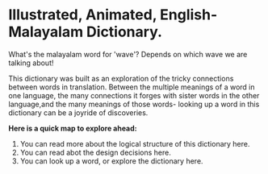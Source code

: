 # Illustrated, Animated, English-Malayalam Dictionary. 

What's the malayalam word for 'wave'? Depends on which wave we are talking about!

This dictionary was built as an exploration of the tricky connections between words in translation. Between the multiple meanings of a word in one language, the many connections it forges with sister words in the other language,and the many meanings of those words- looking up a word in this dictionary can be a joyride of discoveries.

**Here is a quick map to explore ahead:** 
1. You can read more about the logical structure of this dictionary here.
2. You can read abot the design decisions here.
3. You can look up a word, or explore the dictionary here. 
